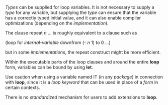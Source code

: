  



*Types* can be supplied for loop variables. It is not necessary to supply a *type* for any variable, but supplying the *type* can ensure that the variable has a correctly typed initial value, and it can also enable compiler optimizations (depending on the *implementation*). 



The clause repeat *n* ... is roughly equivalent to a clause such as 



(loop for *internal-variable* downfrom (- *n* 1) to 0 ...) 



but in some *implementations*, the repeat construct might be more efficient. 



Within the executable parts of the loop clauses and around the entire **loop** form, variables can be bound by using **let**. 



Use caution when using a variable named IT (in any *package*) in connection with **loop**, since it is a *loop keyword* that can be used in place of a *form* in certain contexts. 



There is no *standardized* mechanism for users to add extensions to **loop**. 







 



 



